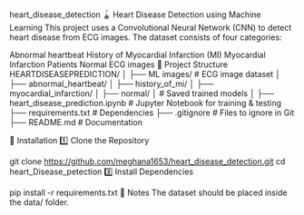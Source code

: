 heart_disease_detection
🪀 Heart Disease Detection using Machine Learning
This project uses a Convolutional Neural Network (CNN) to detect heart disease from ECG images. The dataset consists of four categories:

Abnormal heartbeat
History of Myocardial Infarction (MI)
Myocardial Infarction Patients
Normal ECG images
📂 Project Structure
HEARTDISEASEPREDICTION/ │ ├── ML images/ # ECG image dataset │ ├── abnormal_heartbeat/ │ ├── history_of_mi/ │ ├── myocardial_infarction/ │ ├── normal/ │ # Saved trained models │ ├── heart_disease_prediction.ipynb # Jupyter Notebook for training & testing ├── requirements.txt # Dependencies ├── .gitignore # Files to ignore in Git ├── README.md # Documentation

🚀 Installation
1️⃣ Clone the Repository

git clone https://github.com/meghana1653/heart_disease_detection.git
cd heart_Disease_petection
3️⃣ Install Dependencies

pip install -r requirements.txt
📌 Notes
The dataset should be placed inside the data/ folder.
